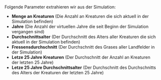 Folgende Parameter extrahieren wir aus der Simulation:

- **Menge an Kreaturen** (Die Anzahl an Kreaturen die sich aktuell in der Simulation befinden)
- **Jahre** (Die Anzahl der virtuellen Jahre die seit Beginn der Simulation vergangen sind)
- **Durchschnittsalter** (Der Durchschnitt des Alters aller Kreaturen die sich aktuell in der Simulation befinden)
- **Fressensdurchschnitt** (Der Durchschnitt des Grases aller Landfelder in der Simulation)
- **Letze 25 Jahre Kreaturen** (Der Durchschnitt der Anzahl an Kreaturen der letzten 25 Jahre)
- **Letze 25 Jahre Durchschnittsalter** (Der Durchschnitt des Durchschnitts des Alters der Kreaturen der letzten 25 Jahre)
